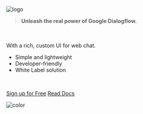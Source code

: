 <!-- _coverpage.md -->



<!-- # Botcopy <small>3.5</small> --> 



![logo](/_assets/450x90logo.svg ':size=450x90')


>  **Unleash the real power of Google Dialogflow.**
<br>
<br>
  With a rich, custom UI for web chat. 

- Simple and lightweight
- Developer-friendly
- White Label solution
<br>

[Sign up for Free](https://portal.botcopy.com/signup/step1/ ':target=_blank')
[Read Docs](#welcome-to-the-botcopy-docs)

<!-- background color -->

![color](#f0f0f0)
